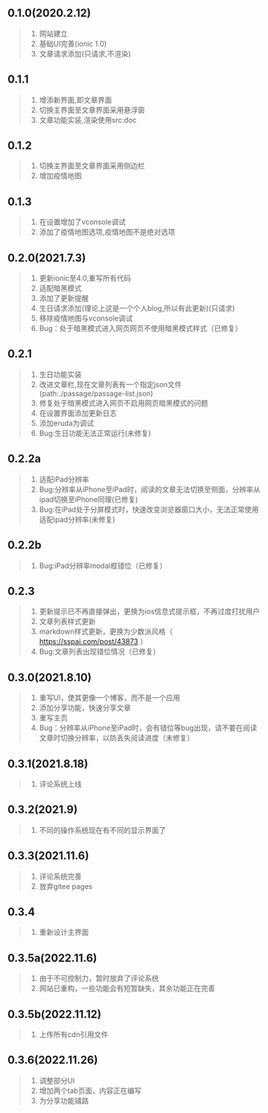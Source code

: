 ## 0.1.0(2020.2.12)
>1. 网站建立
>2. 基础UI完善(ionic 1.0)
>3. 文章请求添加(只请求,不渲染)
## 0.1.1
>1. 增添新界面,即文章界面
>2. 切换主界面至文章界面采用悬浮窗
>3. 文章功能实装,渲染使用src:doc
## 0.1.2
>1. 切换主界面至文章界面采用侧边栏
>2. 增加疫情地图
## 0.1.3
>1. 在设置增加了vconsole调试
>2. 添加了疫情地图选项,疫情地图不是绝对选项
## 0.2.0(2021.7.3)
>1. 更新ionic至4.0,重写所有代码
>2. 适配暗黑模式
>3. 添加了更新提醒
>4. 生日请求添加(理论上这是一个个人blog,所以有此更新)(只请求)
>5. 移除疫情地图与vconsole调试
>6. Bug：处于暗黑模式进入网页网页不使用暗黑模式样式（已修复）
## 0.2.1
>1. 生日功能实装
>2. 改进文章栏,现在文章列表有一个指定json文件(path:./passage/passage-list.json)
>3. 修复处于暗黑模式进入网页不启用网页暗黑模式的问题
>4. 在设置界面添加更新日志
>5. 添加eruda为调试
>6. Bug:生日功能无法正常运行(未修复)
## 0.2.2a
>1. 适配iPad分辨率
>2. Bug:分辨率从iPhone至iPad时，阅读的文章无法切换至侧面，分辨率从ipad切换至iPhone同理(已修复)
>3. Bug:在iPad处于分屏模式时，快速改变浏览器窗口大小，无法正常使用适配ipad分辨率(未修复)
## 0.2.2b
>1. Bug:iPad分辨率modal框错位（已修复）
## 0.2.3
>1. 更新提示已不再直接弹出，更换为ios信息式提示框，不再过度打扰用户
>2. 文章列表样式更新
>3. markdown样式更新，更换为少数派风格（ https://sspai.com/post/43873 ）
>4. Bug:文章列表出现错位情况（已修复）
## 0.3.0(2021.8.10)
>1. 重写UI，使其更像一个博客，而不是一个应用
>2. 添加分享功能，快速分享文章
>3. 重写主页
>4. Bug：分辨率从iPhone至iPad时，会有错位等bug出现，请不要在阅读文章时切换分辨率，以防丢失阅读进度（未修复）
## 0.3.1(2021.8.18)
>1. 评论系统上线
## 0.3.2(2021.9)
>1. 不同的操作系统现在有不同的显示界面了
## 0.3.3(2021.11.6)
>1. 评论系统完善
>2. 放弃gitee pages
## 0.3.4
>1. 重新设计主界面
## 0.3.5a(2022.11.6)
>1. 由于不可控制力，暂时放弃了评论系统
>2. 网站已重构，一些功能会有短暂缺失，其余功能正在完善
## 0.3.5b(2022.11.12)
>1. 上传所有cdn引用文件
## 0.3.6(2022.11.26)
>1. 调整部分UI
>2. 增加两个tab页面，内容正在编写
>3. 为分享功能铺路
